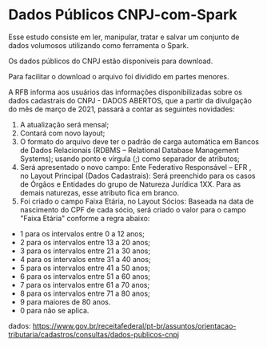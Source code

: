 # Dados Públicos CNPJ-com-Spark
Esse estudo  consiste em ler, manipular, tratar e salvar um conjunto de dados volumosos utilizando como ferramenta o Spark.

Os dados públicos do CNPJ estão disponíveis para download.

Para facilitar o download o arquivo foi dividido em partes menores.

A RFB informa aos usuários das informações disponibilizadas sobre os dados cadastrais do CNPJ - DADOS ABERTOS, que a partir da divulgação do mês de março de 2021, passará a contar as seguintes novidades:
1. A atualização será mensal;
2. Contará com novo layout;
3. O formato do arquivo deve ter o padrão de carga automática em Bancos de Dados Relacionais (RDBMS – Relational Database Management Systems); usando ponto e vírgula (;) como separador de atributos;
4. Será apresentado o novo campo: Ente Federativo Responsável – EFR , no Layout Principal (Dados Cadastrais): Será preenchido para os casos de Órgãos e Entidades do grupo de Natureza Jurídica 1XX. Para as demais naturezas, esse atributo fica em branco.
5. Foi criado o campo Faixa Etária, no Layout Sócios: Baseada na data de nascimento do CPF de cada sócio, será criado o valor para o campo "Faixa Etária" conforme a regra abaixo:
- 1 para os intervalos entre 0 a 12 anos;
- 2 para os intervalos entre 13 a 20 anos;
- 3 para os intervalos entre 21 a 30 anos;
- 4 para os intervalos entre 31 a 40 anos;
- 5 para os intervalos entre 41 a 50 anos;
- 6 para os intervalos entre 51 a 60 anos;
- 7 para os intervalos entre 61 a 70 anos;
- 8 para os intervalos entre 71 a 80 anos;
- 9 para maiores de 80 anos.
- 0 para não se aplica.

dados: https://www.gov.br/receitafederal/pt-br/assuntos/orientacao-tributaria/cadastros/consultas/dados-publicos-cnpj
